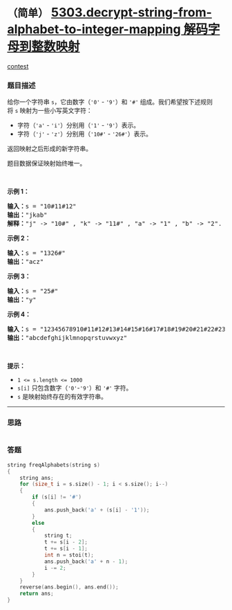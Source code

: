 # `（简单）` [5303.decrypt-string-from-alphabet-to-integer-mapping 解码字母到整数映射](https://leetcode-cn.com/problems/decrypt-string-from-alphabet-to-integer-mapping/)

[contest](https://leetcode-cn.com/contest/weekly-contest-170/problems/decrypt-string-from-alphabet-to-integer-mapping/)

### 题目描述
<p>给你一个字符串&nbsp;<code>s</code>，它由数字（<code>'0'</code> - <code>'9'</code>）和&nbsp;<code>'#'</code>&nbsp;组成。我们希望按下述规则将&nbsp;<code>s</code>&nbsp;映射为一些小写英文字符：</p>

<ul>
	<li>字符（<code>'a'</code> - <code>'i'</code>）分别用（<code>'1'</code> -&nbsp;<code>'9'</code>）表示。</li>
	<li>字符（<code>'j'</code> - <code>'z'</code>）分别用（<code>'10#'</code>&nbsp;-&nbsp;<code>'26#'</code>）表示。&nbsp;</li>
</ul>

<p>返回映射之后形成的新字符串。</p>

<p>题目数据保证映射始终唯一。</p>

<p>&nbsp;</p>

<p><strong>示例 1：</strong></p>

<pre><strong>输入：</strong>s = "10#11#12"
<strong>输出：</strong>"jkab"
<strong>解释：</strong>"j" -&gt; "10#" , "k" -&gt; "11#" , "a" -&gt; "1" , "b" -&gt; "2".
</pre>

<p><strong>示例 2：</strong></p>

<pre><strong>输入：</strong>s = "1326#"
<strong>输出：</strong>"acz"
</pre>

<p><strong>示例 3：</strong></p>

<pre><strong>输入：</strong>s = "25#"
<strong>输出：</strong>"y"
</pre>

<p><strong>示例 4：</strong></p>

<pre><strong>输入：</strong>s = "12345678910#11#12#13#14#15#16#17#18#19#20#21#22#23#24#25#26#"
<strong>输出：</strong>"abcdefghijklmnopqrstuvwxyz"
</pre>

<p>&nbsp;</p>

<p><strong>提示：</strong></p>

<ul>
	<li><code>1 &lt;= s.length &lt;= 1000</code></li>
	<li><code>s[i]</code> 只包含数字（<code>'0'</code>-<code>'9'</code>）和&nbsp;<code>'#'</code>&nbsp;字符。</li>
	<li><code>s</code>&nbsp;是映射始终存在的有效字符串。</li>
</ul>


---
### 思路
```
```



### 答题
``` C++
string freqAlphabets(string s)
{
    string ans;
    for (size_t i = s.size() - 1; i < s.size(); i--)
    {
        if (s[i] != '#')
        {
            ans.push_back('a' + (s[i] - '1'));
        }
        else
        {
            string t;
            t += s[i - 2];
            t += s[i - 1];
            int n = stoi(t);
            ans.push_back('a' + n - 1);
            i -= 2;
        }
    }
    reverse(ans.begin(), ans.end());
    return ans;
}
```




